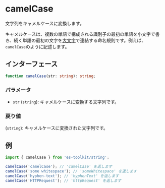 # camelCase

文字列をキャメルケースに変換します。

キャメルケースは、複数の単語で構成される識別子の最初の単語を小文字で書き、続く単語の最初の文字を[大文字](./capitalize.md)で連結する命名規則です。例えば、`camelCase`のように記述します。

## インターフェース

```typescript
function camelCase(str: string): string;
```

### パラメータ

- `str` (`string`): キャメルケースに変換する文字列です。

### 戻り値

(`string`): キャメルケースに変換された文字列です。

## 例

```typescript
import { camelCase } from 'es-toolkit/string';

camelCase('camelCase'); // 'camelCase' を返します
camelCase('some whitespace'); // 'someWhitespace' を返します
camelCase('hyphen-text'); // 'hyphenText' を返します
camelCase('HTTPRequest'); // 'httpRequest' を返します
```
